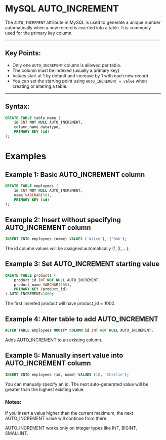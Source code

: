 # MySQL AUTO_INCREMENT

The `AUTO_INCREMENT` attribute in MySQL is used to generate a unique number automatically when a new record is inserted into a table. It is commonly used for the primary key column.

---

## Key Points:
- Only one `AUTO_INCREMENT` column is allowed per table.
- The column must be indexed (usually a primary key).
- Values start at 1 by default and increase by 1 with each new record.
- You can set the starting point using `AUTO_INCREMENT = value` when creating or altering a table.

---

## Syntax:

```sql
CREATE TABLE table_name (
    id INT NOT NULL AUTO_INCREMENT,
    column_name datatype,
    PRIMARY KEY (id)
);
```

# Examples

## Example 1: Basic AUTO_INCREMENT column

```sql
CREATE TABLE employees (
    id INT NOT NULL AUTO_INCREMENT,
    name VARCHAR(50),
    PRIMARY KEY (id)
);
```

## Example 2: Insert without specifying AUTO_INCREMENT column

```sql
INSERT INTO employees (name) VALUES ('Alice'), ('Bob');
```

  The id column values will be assigned automatically (1, 2, ...).

## Example 3: Set AUTO_INCREMENT starting value

```sql
CREATE TABLE products (
    product_id INT NOT NULL AUTO_INCREMENT,
    product_name VARCHAR(100),
    PRIMARY KEY (product_id)
) AUTO_INCREMENT=1000;
```

  The first inserted product will have product_id = 1000.

## Example 4: Alter table to add AUTO_INCREMENT

```sql
ALTER TABLE employees MODIFY COLUMN id INT NOT NULL AUTO_INCREMENT;
```

  Adds AUTO_INCREMENT to an existing column.

## Example 5: Manually insert value into AUTO_INCREMENT column

```sql
INSERT INTO employees (id, name) VALUES (10, 'Charlie');
```

  You can manually specify an id. The next auto-generated value will be greater than the highest existing value.

### Notes:

  If you insert a value higher than the current maximum, the next AUTO_INCREMENT value will continue from there.

  AUTO_INCREMENT works only on integer types like INT, BIGINT, SMALLINT.
